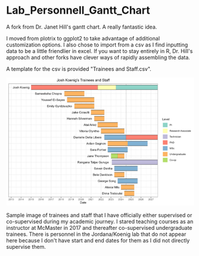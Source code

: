# Lab_Personnell_Gantt_Chart
A fork from Dr. Janet Hill's gantt chart. A really fantastic idea.

I moved from plotrix to ggplot2 to take advantage of additional customization options. I also chose to import from a csv as I find inputting data to be a little friendlier in excel. 
If you want to stay entirely in R, Dr. Hill's approach and other forks have clever ways of rapidly assembling the data.

A template for the csv is provided "Trainees and Staff.csv".

![a Gantt chart of lab trainees supervised by Dr. Koenig](https://github.com/KoenigJFE/Lab_Personnell_Gantt_Chart/blob/main/TraineeChart.png)

Sample image of trainees and staff that I have officially either supervised or co-supervised during my academic journey. I stared teaching courses as an instructor at McMaster in 2017 and thereafter co-supervised undergraduate trainees. There is personnel in the  Jordana/Koenig lab that do not appear here because I don't have start and end dates for them as I did not directly supervise them.
